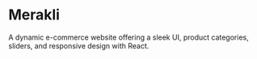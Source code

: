 # Merakli
A dynamic e-commerce website offering a sleek UI, product categories, sliders, and responsive design with React.
